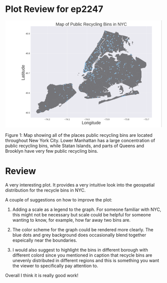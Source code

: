 # Plot Review for ep2247

![ep2247.png](https://raw.githubusercontent.com/td928/PUI2017_td928/master/HW9_td928/ep2247.png)

Figure 1: Map showing all of the places public recycling bins are located throughout New York City. Lower Manhattan has a large concentration of public recycling bins, while Statan Islands, and parts of Queens and Brooklyn have very few public recycling bins.

# Review

A very interesting plot. It provides a very intuitive look into the geospatial distribution for the recycle bins 
in NYC. 

A couple of suggestions on how to improve the plot:

1. Adding a scale as a legend to the graph. For someone familiar with NYC, this might not be necessary but scale could 
be helpful for someone wanting to know, for example, how far away two bins are. 

2. The color scheme for the graph could be rendered more clearly. The blue dots and grey background does occasionally 
blend together espeically near the boundaries.

3. I would also suggest to highlight the bins in different borough with different colord since you mentioned in caption 
that recycle bins are unevenly distributed in different regions and this is something you want the viewer to specifically
pay attention to. 

Overall I think it is really good work!
